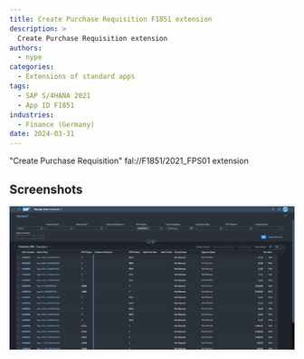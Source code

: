 ```yaml
---
title: Create Purchase Requisition F1851 extension 
description: >
  Create Purchase Requisition extension
authors:
  - nype
categories:
  - Extensions of standard apps
tags:
  - SAP S/4HANA 2021
  - App ID F1851
industries:
  - Finance (Germany)
date: 2024-03-31
---
```


<!-- more -->

"Create Purchase Requisition" fal://F1851/2021_FPS01  extension 

## Screenshots

[![Extended SAP Fiori app F1851 ](res/F1851.png)](res/F1851.png)